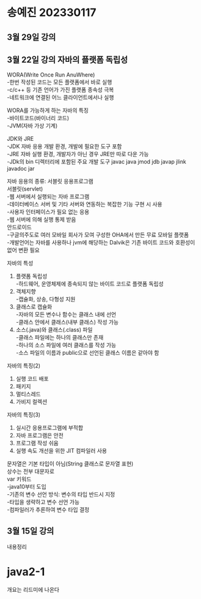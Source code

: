 # 송예진 202330117

## 3월 29일 강의

## 3월 22일 강의 자바의 플랫폼 독립성
WORA(Write Once Run AnuWhere)  
-한번 작성된 코드는 모든 플랫폼에서 바로 실행  
-c/c++ 등 기존 언어가 가진 플랫폼 종속성 극복  
-네트워크에 연결된 어느 클라이언트에서나 실행  
  
WORA를 가능하게 하는 자바의 특징  
-바이트코드(바이너리 코드)  
-JVM(자바 가상 기계)  

JDK와 JRE  
-JDK 자바 응용 개발 환경, 개발에 필요한 도구 포함  
-JRE 자바 실행 환경, 개발자가 아닌 경우 JRE만 따로 다운 가능  
-JDk의 bin 디렉터리에 포함된 주요 개발 도구 javac java jmod jdb javap jlink javadoc jar  

자바 응용의 종류: 서블릿 응용프로그램  
서블릿(servlet)  
-웹 서버에서 실행되는 자바 프로그램  
-데이터베이스 서버 및 기타 서버와 연동하는 복잡한 기능 구현 시 사용  
-사용자 인터페이스가 필요 없는 응용  
-웹 서버에 의해 실행 통제 받음  
안드로이드  
-구글의주도로 여러 모바일 회사가 모여 구성한 OHA에서 만든 무료 모바일 플랫폼  
-개발언어는 자바를 사용하나 jvm에 해당하는 Dalvik은 기존 바이트 코드와 호환성이 없어 변환 필요  

자바의 특성
1. 플랫폼 독립성  
-하드웨어, 운영체제에 종속되지 않는 바이트 코드로 플랫폼 독립성  
2. 객체지향  
-캡슐화, 상송, 다형성 지원
3. 클래스로 캡슐화  
-자바의 모든 변수나 함수는 클래스 내에 선언  
-클래스 안에서 클래스(내부 클래스) 작성 가능  
4. 소스(.java)와 클래스(.class) 파일  
-클래스 파일에는 하나의 클래스만 존재  
-하나의 소스 파일에 여러 클래스를 작성 가능  
-소스 파일의 이름과 public으로 선언된 클래스 이름은 같아야 함  

자바의 특징(2)
1. 실행 코드 배포
2. 패키지
3. 멀티스레드
4. 가비지 컬렉션

자바의 특징(3)
1. 실시간 응용프로그램에 부적합
2. 자바 프로그램은 안전
3. 프로그램 작성 쉬움
4. 실행 속도 개선을 위한 JIT 컴파일러 사용

문자열은 기본 타입이 아님(String 클래스로 문자열 표현)  
상수는 전부 대문자로  
var 키워드  
-java10부터 도입  
-기존의 변수 선언 방식: 변수의 타입 반드시 지정  
-타입을 생략하고 변수 선언 가능  
-컴파일러가 추론하여 변수 타입 결정  

## 3월 15일 강의
내용정리

# java2-1
개요는 리드미에 나온다